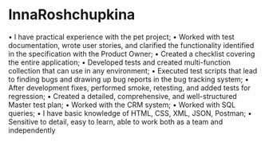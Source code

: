 # InnaRoshchupkina
•	I have practical experience with the pet project;
•	Worked with test documentation, wrote user stories, and clarified the functionality identified in the specification with the Product Owner;
•	Created a checklist covering the entire application;
•	Developed tests and created multi-function collection that can use in any environment;
•	Executed test scripts that lead to finding bugs and drawing up bug reports in the bug tracking system;
•	After development fixes, performed smoke, retesting, and added tests for regression;
•	Created a detailed, comprehensive, and well-structured Master test plan;
•	Worked with the CRM system;
•	Worked with SQL queries;
•	I have basic knowledge of HTML, CSS, XML, JSON, Postman;
•	Sensitive to detail, easy to learn, able to work both as a team and independently

